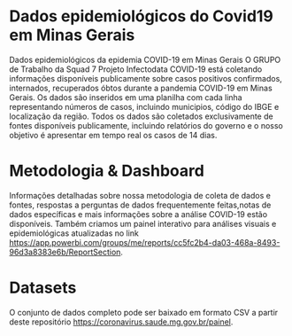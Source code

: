 # Dados epidemiológicos do Covid19 em Minas Gerais
Dados epidemiológicos da epidemia COVID-19 em Minas Gerais 
O GRUPO de Trabalho da Squad 7 Projeto Infectodata COVID-19 está coletando informações disponíveis publicamente sobre casos positivos confirmados, internados, recuperados óbtos durante a pandemia COVID-19 em Minas Gerais. Os dados são inseridos em uma planilha com cada linha representando números de casos, incluindo municipios, código do IBGE e localização da região. Todos os dados são coletados exclusivamente de fontes disponíveis publicamente, incluindo relatórios do governo e o nosso objetivo é apresentar em tempo real os casos de 14 dias.

# Metodologia & Dashboard
Informações detalhadas sobre nossa metodologia de coleta de dados e fontes, respostas a perguntas de dados frequentemente feitas,notas de dados específicas e mais informações sobre a análise COVID-19 estão disponíveis.
Também criamos um painel interativo para análises visuais e epidemiológicas atualizadas no link https://app.powerbi.com/groups/me/reports/cc5fc2b4-da03-468a-8493-96d3a8383e6b/ReportSection.

# Datasets
O conjunto de dados completo pode ser baixado em formato CSV a partir deste repositório https://coronavirus.saude.mg.gov.br/painel.
